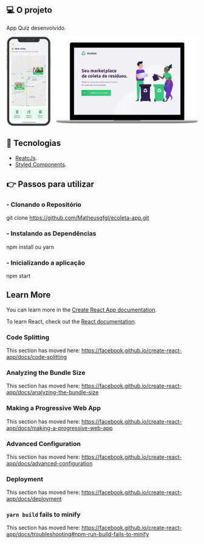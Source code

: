 
## :computer:  O projeto
App Quiz desenvolvido.

![Ecoleta](https://github.com/Matheusgfgl/ecoleta-app/blob/master/ecoleta.png)

## :rocket: Tecnologias
- [ReatcJs](https://pt-br.reactjs.org/).
- [Styled Components](https://styled-components.com/).         

 ## :point_right: Passos para utilizar
###  - Clonando o Repositório
git clone https://github.com/Matheusgfgl/ecoleta-app.git

### - Instalando as Dependências
  npm install ou yarn 

### - Inicializando a aplicação
 npm start


## Learn More

You can learn more in the [Create React App documentation](https://facebook.github.io/create-react-app/docs/getting-started).

To learn React, check out the [React documentation](https://reactjs.org/).

### Code Splitting

This section has moved here: https://facebook.github.io/create-react-app/docs/code-splitting

### Analyzing the Bundle Size

This section has moved here: https://facebook.github.io/create-react-app/docs/analyzing-the-bundle-size

### Making a Progressive Web App

This section has moved here: https://facebook.github.io/create-react-app/docs/making-a-progressive-web-app

### Advanced Configuration

This section has moved here: https://facebook.github.io/create-react-app/docs/advanced-configuration

### Deployment

This section has moved here: https://facebook.github.io/create-react-app/docs/deployment

### `yarn build` fails to minify

This section has moved here: https://facebook.github.io/create-react-app/docs/troubleshooting#npm-run-build-fails-to-minify
